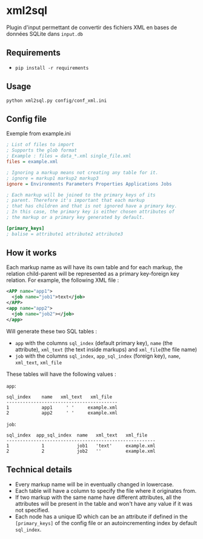 # xml2sql

Plugin d'input permettant de convertir des fichiers XML en bases de données SQLite dans `input.db`

## Requirements

- `pip install -r requirements`

## Usage

`python xml2sql.py config/conf_xml.ini`

## Config file

Exemple from example.ini
```ini
; List of files to import
; Supports the glob format
; Example : files = data_*.xml single_file.xml
files = example.xml

; Ignoring a markup means not creating any table for it.
; ignore = markup1 markup2 markup3
ignore = Environments Parameters Properties Applications Jobs

; Each markup will be joined to the primary keys of its
; parent. Therefore it's important that each markup
; that has children and that is not ignored have a primary key.
; In this case, the primary key is either chosen attributes of 
; the markup or a primary key generated by default.

[primary_keys]
; balise = attribute1 attribute2 attribute3
```

## How it works

Each markup name as will have its own table and for each markup, the relation child-parent will be represented as a primary key-foreign key relation. For example, the following XML file : 

```xml
<APP name="app1">
  <job name="job1">text</job>
</APP>
<app name="app2">
  <job name="job2"></job>
</app>
```

Will generate these two SQL tables :
 - `app` with the columns `sql_index` (default primary key), `name` (the attribute), `xml_text` (the text inside markups) and `xml_file`(the file name)
 - `job` with the columns `sql_index`, `app_sql_index` (foreign key), `name`, `xml_text`, `xml_file`

These tables will have the following values :

 `app`:
 ```
 sql_index    name   xml_text   xml_file
 -----------------------------------------
 1            app1     ' '     example.xml
 2            app2     ' '     example.xml
```

 `job`:
 ```
 sql_index  app_sql_index  name   xml_text   xml_file
 -------------------------------------------------------
 1            1            job1   'text'     example.xml
 2            2            job2   ''         example.xml
 ```
## Technical details

- Every markup name will be in eventually changed in lowercase.
- Each table will have a column to specify the file where it originates from.
- If two markup with the same name have different attributes, all the attributes will be present in the table and won't have any value if it was not specified.
- Each node has a unique ID which can be an attribute if defined in the `[primary_keys]` of the config file or an autoincrementing index by default `sql_index`.
